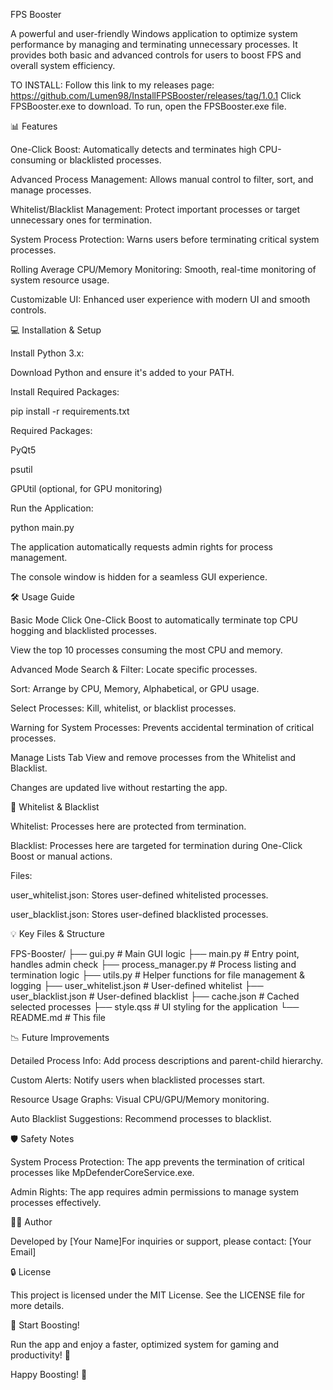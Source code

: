 FPS Booster

A powerful and user-friendly Windows application to optimize system performance by managing and terminating unnecessary processes. It provides both basic and advanced controls for users to boost FPS and overall system efficiency.

TO INSTALL: 
Follow this link to my releases page: https://github.com/Lumen98/InstallFPSBooster/releases/tag/1.0.1
Click FPSBooster.exe to download.
To run, open the FPSBooster.exe file.

📊 Features

One-Click Boost: Automatically detects and terminates high CPU-consuming or blacklisted processes.

Advanced Process Management: Allows manual control to filter, sort, and manage processes.

Whitelist/Blacklist Management: Protect important processes or target unnecessary ones for termination.

System Process Protection: Warns users before terminating critical system processes.

Rolling Average CPU/Memory Monitoring: Smooth, real-time monitoring of system resource usage.

Customizable UI: Enhanced user experience with modern UI and smooth controls.

💻 Installation & Setup

Install Python 3.x:

Download Python and ensure it's added to your PATH.

Install Required Packages:

pip install -r requirements.txt

Required Packages:

PyQt5

psutil

GPUtil (optional, for GPU monitoring)

Run the Application:

python main.py

The application automatically requests admin rights for process management.

The console window is hidden for a seamless GUI experience.

🛠️ Usage Guide

Basic Mode
Click One-Click Boost to automatically terminate top CPU hogging and blacklisted processes.

View the top 10 processes consuming the most CPU and memory.

Advanced Mode
Search & Filter: Locate specific processes.

Sort: Arrange by CPU, Memory, Alphabetical, or GPU usage.

Select Processes: Kill, whitelist, or blacklist processes.

Warning for System Processes: Prevents accidental termination of critical processes.

Manage Lists Tab
View and remove processes from the Whitelist and Blacklist.

Changes are updated live without restarting the app.

🔑 Whitelist & Blacklist

Whitelist: Processes here are protected from termination.

Blacklist: Processes here are targeted for termination during One-Click Boost or manual actions.

Files:

user_whitelist.json: Stores user-defined whitelisted processes.

user_blacklist.json: Stores user-defined blacklisted processes.

💡 Key Files & Structure

FPS-Booster/ ├── gui.py # Main GUI logic ├── main.py # Entry point, handles admin check ├── process_manager.py # Process listing and termination logic ├── utils.py # Helper functions for file management & logging ├── user_whitelist.json # User-defined whitelist ├── user_blacklist.json # User-defined blacklist ├── cache.json # Cached selected processes ├── style.qss # UI styling for the application └── README.md # This file

📉 Future Improvements

Detailed Process Info: Add process descriptions and parent-child hierarchy.

Custom Alerts: Notify users when blacklisted processes start.

Resource Usage Graphs: Visual CPU/GPU/Memory monitoring.

Auto Blacklist Suggestions: Recommend processes to blacklist.

🛡️ Safety Notes

System Process Protection: The app prevents the termination of critical processes like MpDefenderCoreService.exe.

Admin Rights: The app requires admin permissions to manage system processes effectively.

👨‍💻 Author

Developed by [Your Name]For inquiries or support, please contact: [Your Email]

🔒 License

This project is licensed under the MIT License. See the LICENSE file for more details.

🚀 Start Boosting!

Run the app and enjoy a faster, optimized system for gaming and productivity! 🚀

Happy Boosting! 💪
